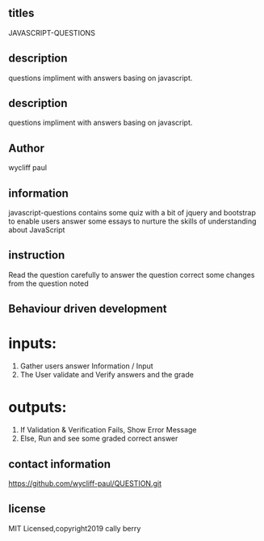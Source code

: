 ## titles


JAVASCRIPT-QUESTIONS

## description

questions impliment with answers basing on javascript.


## description



questions impliment with answers basing on javascript.



## Author


wycliff paul





## information



javascript-questions contains some quiz with a bit of jquery and bootstrap to enable users answer some essays to nurture the skills of understanding about JavaScript






## instruction




Read the question carefully to answer the question
correct some changes from the question noted


## Behaviour driven development




# inputs:

1. Gather users answer Information / Input
2. The User validate and Verify answers and the grade



# outputs:

1. If Validation & Verification Fails, Show Error Message
2. Else, Run and see some graded correct answer

##  contact information




https://github.com/wycliff-paul/QUESTION.git




## license





MIT Licensed,copyright2019 cally berry
